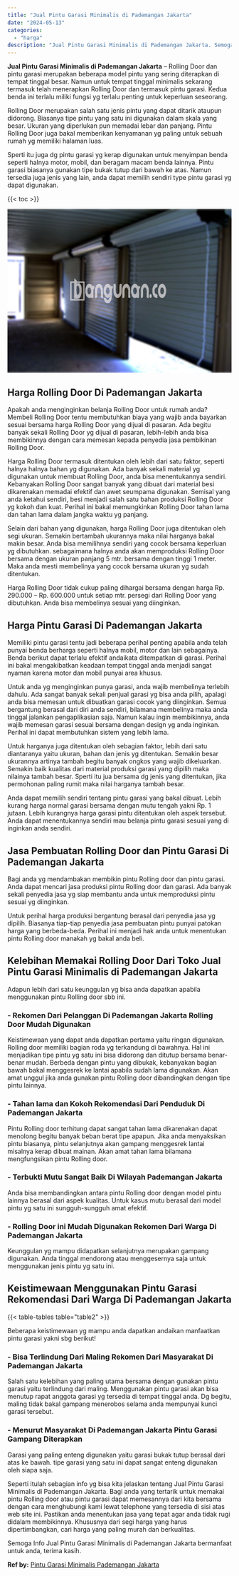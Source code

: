 ```yaml
---
title: "Jual Pintu Garasi Minimalis di Pademangan Jakarta"
date: "2024-05-13"
categories: 
  - "harga"
description: "Jual Pintu Garasi Minimalis di Pademangan Jakarta. Semoga Info Jual Pintu Garasi Minimalis di Pademangan Jakarta bermanfaat untuk anda, terima kasih...."
---
```


**Jual Pintu Garasi Minimalis di Pademangan Jakarta** – Rolling Door dan pintu garasi merupakan beberapa model pintu yang sering diterapkan di tempat tinggal besar. Namun untuk tempat tinggal minimalis sekarang termasuk telah menerapkan Rolling Door dan termasuk pintu garasi. Kedua benda ini terlalu miliki fungsi yg terlalu penting untuk keperluan seseorang.

Rolling Door merupakan salah satu jenis pintu yang dapat ditarik ataupun didorong. Biasanya tipe pintu yang satu ini digunakan dalam skala yang besar. Ukuran yang diperlukan pun memadai lebar dan panjang. Pintu Rolling Door juga bakal memberikan kenyamanan yg paling untuk sebuah rumah yg memiliki halaman luas.

Sperti itu juga dg pintu garasi yg kerap digunakan untuk menyimpan benda seperti halnya motor, mobil, dan beragam macam benda lainnya. Pintu garasi biasanya gunakan tipe bukak tutup dari bawah ke atas. Namun tersedia juga jenis yang lain, anda dapat memilih sendiri type pintu garasi yg dapat digunakan.

{{< toc >}}

![Jual Pintu Garasi Minimalis di Pademangan Jakarta](/images/pintu-garasi-52.png)

## Harga Rolling Door Di Pademangan Jakarta

Apakah anda menginginkan belanja Rolling Door untuk rumah anda? Membeli Rolling Door tentu membutuhkan biaya yang wajib anda bayarkan sesuai bersama harga Rolling Door yang dijual di pasaran. Ada begitu banyak sekali Rolling Door yg dijual di pasaran, lebih-lebih anda bisa membikinnya dengan cara memesan kepada penyedia jasa pembikinan Rolling Door.

Harga Rolling Door termasuk ditentukan oleh lebih dari satu faktor, seperti halnya halnya bahan yg digunakan. Ada banyak sekali material yg digunakan untuk membuat Rolling Door, anda bisa menentukannya sendiri. Kebanyakan Rolling Door sangat banyak yang dibuat dari material besi dikarenakan memadai efektif dan awet seumpama digunakan. Semisal yang anda ketahui sendiri, besi menjadi salah satu bahan produksi Rolling Door yg kokoh dan kuat. Perihal ini bakal memungkinkan Rolling Door tahan lama dan tahan lama dalam jangka waktu yg panjang.

Selain dari bahan yang digunakan, harga Rolling Door juga ditentukan oleh segi ukuran. Semakin bertambah ukurannya maka nilai harganya bakal makin besar. Anda bisa memilihnya sendiri yang cocok bersama keperluan yg dibutuhkan. sebagaimana halnya anda akan memproduksi Rolling Door bersama dengan ukuran panjang 5 mtr. bersama dengan tinggi 1 meter. Maka anda mesti membelinya yang cocok bersama ukuran yg sudah ditentukan.

Harga Rolling Door tidak cukup paling dihargai bersama dengan harga Rp. 290.000 – Rp. 600.000 untuk setiap mtr. persegi dari Rolling Door yang dibutuhkan. Anda bisa membelinya sesuai yang diinginkan.

## Harga Pintu Garasi Di Pademangan Jakarta

Memiliki pintu garasi tentu jadi beberapa perihal penting apabila anda telah punyai benda berharga seperti halnya mobil, motor dan lain sebagainya. Benda berikut dapat terlalu efektif andaikata ditempatkan di garasi. Perihal ini bakal mengakibatkan keadaan tempat tinggal anda menjadi sangat nyaman karena motor dan mobil punyai area khusus.

Untuk anda yg menginginkan punya garasi, anda wajib membelinya terlebih dahulu. Ada sangat banyak sekali penjual garasi yg bisa anda pilih, apalagi anda bisa memesan untuk dibuatkan garasi cocok yang diinginkan. Semua bergantung berasal dari diri anda sendiri, bilamana membelinya maka anda tinggal jalankan pengaplikasian saja. Namun kalau ingin membikinnya, anda wajib memesan garasi sesuai bersama dengan design yg anda inginkan. Perihal ini dapat membutuhkan sistem yang lebih lama.

Untuk harganya juga ditentukan oleh sebagian faktor, lebih dari satu diantaranya yaitu ukuran, bahan dan jenis yg ditentukan. Semakin besar ukurannya artinya tambah begitu banyak ongkos yang wajib dikeluarkan. Semakin baik kualitas dari material produksi garasi yang dipilih maka nilainya tambah besar. Sperti itu jua bersama dg jenis yang ditentukan, jika permohonan paling rumit maka nilai harganya tambah besar.

Anda dapat memilih sendiri tentang pintu garasi yang bakal dibuat. Lebih kurang harga normal garasi bersama dengan mutu tengah yakni Rp. 1 jutaan. Lebih kurangnya harga garasi pintu ditentukan oleh aspek tersebut. Anda dapat menentukannya sendiri mau belanja pintu garasi sesuai yang di inginkan anda sendiri.

## Jasa Pembuatan Rolling Door dan Pintu Garasi Di Pademangan Jakarta

Bagi anda yg mendambakan membikin pintu Rolling door dan pintu garasi. Anda dapat mencari jasa produksi pintu Rolling door dan garasi. Ada banyak sekali penyedia jasa yg siap membantu anda untuk memproduksi pintu sesuai yg diinginkan.

Untuk perihal harga produksi bergantung berasal dari penyedia jasa yg dipilih. Biasanya tiap-tiap penyedia jasa pembuatan pintu punyai patokan harga yang berbeda-beda. Perihal ini menjadi hak anda untuk menentukan pintu Rolling door manakah yg bakal anda beli.

## Kelebihan Memakai Rolling Door Dari Toko Jual Pintu Garasi Minimalis di Pademangan Jakarta

Adapun lebih dari satu keunggulan yg bisa anda dapatkan apabila menggunakan pintu Rolling door sbb ini.

### \- Rekomen Dari Pelanggan Di Pademangan Jakarta Rolling Door Mudah Digunakan

Keistimewaan yang dapat anda dapatkan pertama yaitu ringan digunakan. Rolling door memiliki bagian roda yg terkandung di bawahnya. Hal ini menjadikan tipe pintu yg satu ini bisa didorong dan ditutup bersama benar-benar mudah. Berbeda dengan pintu yang dibukak, kebanyakan bagian bawah bakal menggesrek ke lantai apabila sudah lama digunakan. Akan amat unggul jika anda gunakan pintu Rolling door dibandingkan dengan tipe pintu lainnya.

### \- Tahan lama dan Kokoh Rekomendasi Dari Penduduk Di Pademangan Jakarta

Pintu Rolling door terhitung dapat sangat tahan lama dikarenakan dapat menolong begitu banyak beban berat tipe apapun. Jika anda menyaksikan pintu biasanya, pintu selanjutnya akan gampang menggesrek lantai misalnya kerap dibuat mainan. Akan amat tahan lama bilamana mengfungsikan pintu Rolling door.

### \- Terbukti Mutu Sangat Baik Di Wilayah Pademangan Jakarta

Anda bisa membandingkan antara pintu Rolling door dengan model pintu lainnya berasal dari aspek kualitas. Untuk kasus mutu berasal dari model pintu yg satu ini sungguh-sungguh amat efektif.

### \- Rolling Door ini Mudah Digunakan Rekomen Dari Warga Di Pademangan Jakarta

Keunggulan yg mampu didapatkan selanjutnya merupakan gampang digunakan. Anda tinggal mendorong atau menggesernya saja untuk menggunakan jenis pintu yg satu ini.

## Keistimewaan Menggunakan Pintu Garasi Rekomendasi Dari Warga Di Pademangan Jakarta

{{< table-tables table="table2" >}}

Beberapa keistimewaan yg mampu anda dapatkan andaikan manfaatkan pintu garasi yakni sbg berikut!

### \- Bisa Terlindung Dari Maling Rekomen Dari Masyarakat Di Pademangan Jakarta

Salah satu kelebihan yang paling utama bersama dengan gunakan pintu garasi yaitu terlindung dari maling. Menggunakan pintu garasi akan bisa menutup rapat anggota garasi yg tersedia di tempat tinggal anda. Dg begitu, maling tidak bakal gampang menerobos selama anda mempunyai kunci garasi tersebut.

### \- Menurut Masyarakat Di Pademangan Jakarta Pintu Garasi Gampang Diterapkan

Garasi yang paling enteng digunakan yaitu garasi bukak tutup berasal dari atas ke bawah. tipe garasi yang satu ini dapat sangat enteng digunakan oleh siapa saja.

Seperti itulah sebagian info yg bisa kita jelaskan tentang Jual Pintu Garasi Minimalis di Pademangan Jakarta. Bagi anda yang tertarik untuk memakai pintu Rolling door atau pintu garasi dapat memesannya dari kita bersama dengan cara menghubungi kami lewat telephone yang tersedia di sisi atas web site ini. Pastikan anda menentukan jasa yang tepat agar anda tidak rugi didalam membikinnya. Khususnya dari segi harga yang harus dipertimbangkan, cari harga yang paling murah dan berkualitas.

Semoga Info Jual Pintu Garasi Minimalis di Pademangan Jakarta bermanfaat untuk anda, terima kasih.

**Ref by:** [Pintu Garasi Minimalis Pademangan Jakarta](https://id.wikipedia.org/wiki/Pintu)
